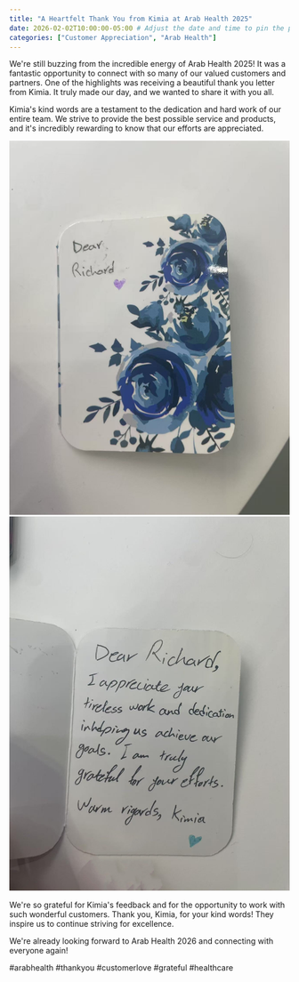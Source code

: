 ```yaml
---
title: "A Heartfelt Thank You from Kimia at Arab Health 2025"
date: 2026-02-02T10:00:00-05:00 # Adjust the date and time to pin the post on top
categories: ["Customer Appreciation", "Arab Health"]
---
```


We're still buzzing from the incredible energy of Arab Health 2025!  It was a fantastic opportunity to connect with so many of our valued customers and partners.  One of the highlights was receiving a beautiful thank you letter from Kimia.  It truly made our day, and we wanted to share it with you all.

Kimia's kind words are a testament to the dedication and hard work of our entire team.  We strive to provide the best possible service and products, and it's incredibly rewarding to know that our efforts are appreciated.

![Letter1](/images/kimias_thank_you_letter1.jpg)
![Letter2](/images/kimias_thank_you_letter2.jpg)

We're so grateful for Kimia's feedback and for the opportunity to work with such wonderful customers.  Thank you, Kimia, for your kind words!  They inspire us to continue striving for excellence.

We're already looking forward to Arab Health 2026 and connecting with everyone again!

#arabhealth #thankyou #customerlove #grateful #healthcare